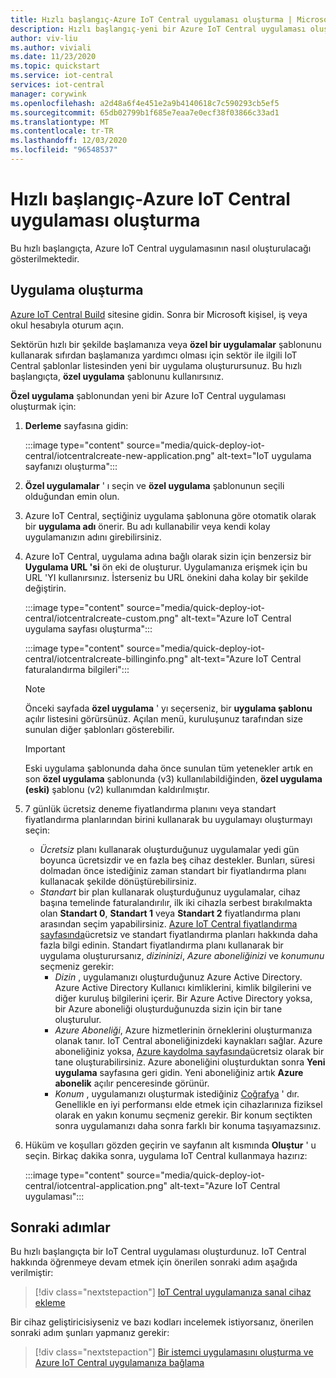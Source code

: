 ```yaml
---
title: Hızlı başlangıç-Azure IoT Central uygulaması oluşturma | Microsoft Docs
description: Hızlı başlangıç-yeni bir Azure IoT Central uygulaması oluşturun. Ücretsiz fiyatlandırma planı veya standart fiyatlandırma planlarından birini kullanarak uygulamayı oluşturun.
author: viv-liu
ms.author: viviali
ms.date: 11/23/2020
ms.topic: quickstart
ms.service: iot-central
services: iot-central
manager: corywink
ms.openlocfilehash: a2d48a6f4e451e2a9b4140618c7c590293cb5ef5
ms.sourcegitcommit: 65db02799b1f685e7eaa7e0ecf38f03866c33ad1
ms.translationtype: MT
ms.contentlocale: tr-TR
ms.lasthandoff: 12/03/2020
ms.locfileid: "96548537"
---
```

# <a name="quickstart---create-an-azure-iot-central-application"></a>Hızlı başlangıç-Azure IoT Central uygulaması oluşturma

Bu hızlı başlangıçta, Azure IoT Central uygulamasının nasıl oluşturulacağı gösterilmektedir.

## <a name="create-an-application"></a>Uygulama oluşturma

[Azure IoT Central Build](https://aka.ms/iotcentral) sitesine gidin. Sonra bir Microsoft kişisel, iş veya okul hesabıyla oturum açın.

Sektörün hızlı bir şekilde başlamanıza veya **özel bir uygulamalar** şablonunu kullanarak sıfırdan başlamanıza yardımcı olması için sektör ile ilgili IoT Central şablonlar listesinden yeni bir uygulama oluşturursunuz. Bu hızlı başlangıçta, **özel uygulama** şablonunu kullanırsınız.

**Özel uygulama** şablonundan yeni bir Azure IoT Central uygulaması oluşturmak için:

1. **Derleme** sayfasına gidin:

    :::image type="content" source="media/quick-deploy-iot-central/iotcentralcreate-new-application.png" alt-text="IoT uygulama sayfanızı oluşturma":::

1. **Özel uygulamalar** ' ı seçin ve **özel uygulama** şablonunun seçili olduğundan emin olun.

1. Azure IoT Central, seçtiğiniz uygulama şablonuna göre otomatik olarak bir **uygulama adı** önerir. Bu adı kullanabilir veya kendi kolay uygulamanızın adını girebilirsiniz.

1. Azure IoT Central, uygulama adına bağlı olarak sizin için benzersiz bir **Uygulama URL 'si** ön eki de oluşturur. Uygulamanıza erişmek için bu URL 'YI kullanırsınız. İsterseniz bu URL önekini daha kolay bir şekilde değiştirin.

    :::image type="content" source="media/quick-deploy-iot-central/iotcentralcreate-custom.png" alt-text="Azure IoT Central uygulama sayfası oluşturma":::

    :::image type="content" source="media/quick-deploy-iot-central/iotcentralcreate-billinginfo.png" alt-text="Azure IoT Central faturalandırma bilgileri":::

    > [!NOTE]
    > Önceki sayfada **özel uygulama** ' yı seçerseniz, bir **uygulama şablonu** açılır listesini görürsünüz. Açılan menü, kuruluşunuz tarafından size sunulan diğer şablonları gösterebilir.

    >[!IMPORTANT]
    >Eski uygulama şablonunda daha önce sunulan tüm yetenekler artık en son **özel uygulama** şablonunda (v3) kullanılabildiğinden, **özel uygulama (eski)** şablonu (v2) kullanımdan kaldırılmıştır.

1. 7 günlük ücretsiz deneme fiyatlandırma planını veya standart fiyatlandırma planlarından birini kullanarak bu uygulamayı oluşturmayı seçin:

    - *Ücretsiz* planı kullanarak oluşturduğunuz uygulamalar yedi gün boyunca ücretsizdir ve en fazla beş cihaz destekler. Bunları, süresi dolmadan önce istediğiniz zaman standart bir fiyatlandırma planı kullanacak şekilde dönüştürebilirsiniz.
    - *Standart* bir plan kullanarak oluşturduğunuz uygulamalar, cihaz başına temelinde faturalandırılır, ilk iki cihazla serbest bırakılmakta olan **Standart 0**, **Standart 1** veya **Standart 2** fiyatlandırma planı arasından seçim yapabilirsiniz. [Azure IoT Central fiyatlandırma sayfasında](https://azure.microsoft.com/pricing/details/iot-central/)ücretsiz ve standart fiyatlandırma planları hakkında daha fazla bilgi edinin. Standart fiyatlandırma planı kullanarak bir uygulama oluşturursanız, *dizininizi*, *Azure aboneliğinizi* ve *konumunu* seçmeniz gerekir:
        - *Dizin* , uygulamanızı oluşturduğunuz Azure Active Directory. Azure Active Directory Kullanıcı kimliklerini, kimlik bilgilerini ve diğer kuruluş bilgilerini içerir. Bir Azure Active Directory yoksa, bir Azure aboneliği oluşturduğunuzda sizin için bir tane oluşturulur.
        - *Azure Aboneliği*, Azure hizmetlerinin örneklerini oluşturmanıza olanak tanır. IoT Central aboneliğinizdeki kaynakları sağlar. Azure aboneliğiniz yoksa, [Azure kaydolma sayfasında](https://aka.ms/createazuresubscription)ücretsiz olarak bir tane oluşturabilirsiniz. Azure aboneliğini oluşturduktan sonra **Yeni uygulama** sayfasına geri gidin. Yeni aboneliğiniz artık **Azure abonelik** açılır penceresinde görünür.
        - *Konum* , uygulamanızı oluşturmak istediğiniz [Coğrafya](https://azure.microsoft.com/global-infrastructure/geographies/) ' dır. Genellikle en iyi performansı elde etmek için cihazlarınıza fiziksel olarak en yakın konumu seçmeniz gerekir. Bir konum seçtikten sonra uygulamanızı daha sonra farklı bir konuma taşıyamazsınız.

1. Hüküm ve koşulları gözden geçirin ve sayfanın alt kısmında **Oluştur** ' u seçin. Birkaç dakika sonra, uygulama IoT Central kullanmaya hazırız:

    :::image type="content" source="media/quick-deploy-iot-central/iotcentral-application.png" alt-text="Azure IoT Central uygulaması":::

## <a name="next-steps"></a>Sonraki adımlar

Bu hızlı başlangıçta bir IoT Central uygulaması oluşturdunuz. IoT Central hakkında öğrenmeye devam etmek için önerilen sonraki adım aşağıda verilmiştir:

> [!div class="nextstepaction"]
> [IoT Central uygulamanıza sanal cihaz ekleme](./quick-create-simulated-device.md)

Bir cihaz geliştiricisiyseniz ve bazı kodları incelemek istiyorsanız, önerilen sonraki adım şunları yapmanız gerekir:
> [!div class="nextstepaction"]
> [Bir istemci uygulamasını oluşturma ve Azure IoT Central uygulamanıza bağlama](./tutorial-connect-device.md)